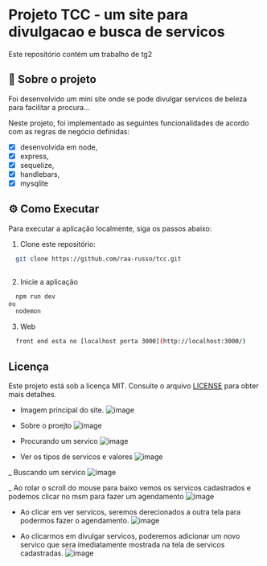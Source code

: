 # Projeto TCC - um site para divulgacao e busca de servicos

Este repositório contém um trabalho de tg2

## 📖 Sobre o projeto

Foi desenvolvido um mini site onde se pode divulgar servicos de beleza para facilitar a procura...

Neste projeto, foi implementado as seguintes funcionalidades de acordo com as regras de negócio definidas:

- [x] desenvolvida em node, 
- [x] express, 
- [x] sequelize, 
- [x] handlebars,
- [x] mysqlite

## ⚙️ Como Executar

Para executar a aplicação localmente, siga os passos abaixo:

1. Clone este repositório:

```bash
  git clone https://github.com/raa-russo/tcc.git
  
```
2. Inicie a aplicação

```bash
  npm run dev
ou
  nodemon
```
3. Web

```bash
  front end esta no [localhost porta 3000](http://localhost:3000/)
```

## Licença
Este projeto está sob a licença MIT. Consulte o arquivo [LICENSE](./LICENSE) para obter mais detalhes.

- Imagem principal do site.
![image](https://github.com/raa-russo/tcc/assets/101585738/c78425f9-6703-4c82-adde-a5a77ffa1e0f)

- Sobre o proejto
![image](https://github.com/raa-russo/tcc/assets/101585738/e71c9849-9324-480c-893d-269f0cfc9fbe)

- Procurando um servico
![image](https://github.com/raa-russo/tcc/assets/101585738/0bf2bfc2-b9f1-4de0-b2d9-4288401b0e78)

- Ver os tipos de servicos e valores
 ![image](https://github.com/raa-russo/tcc/assets/101585738/2f652230-aca4-42eb-addf-e99f8cf8cdcf)
 
_ Buscando um servico
![image](https://github.com/raa-russo/tcc/assets/101585738/42f49769-7933-46e8-bfa9-1c6ed3301b67)

_ Ao rolar o scroll do mouse para baixo vemos os servicos cadastrados e podemos clicar no msm para fazer um agendamento
![image](https://github.com/raa-russo/tcc/assets/101585738/7597d683-6fe2-441d-911c-867ce23450b7)

- Ao clicar em ver servicos, seremos derecionados a outra tela para podermos fazer o agendamento.
![image](https://github.com/raa-russo/tcc/assets/101585738/9df68452-d8c5-4915-83fb-791719caecb9)

- Ao clicarmos em divulgar servicos, poderemos adicionar um novo servico que sera imediatamente mostrada na tela de servicos cadastradas.
![image](https://github.com/raa-russo/tcc/assets/101585738/06486a1e-c0ae-447b-a4ac-c86ce53ea4f4)




